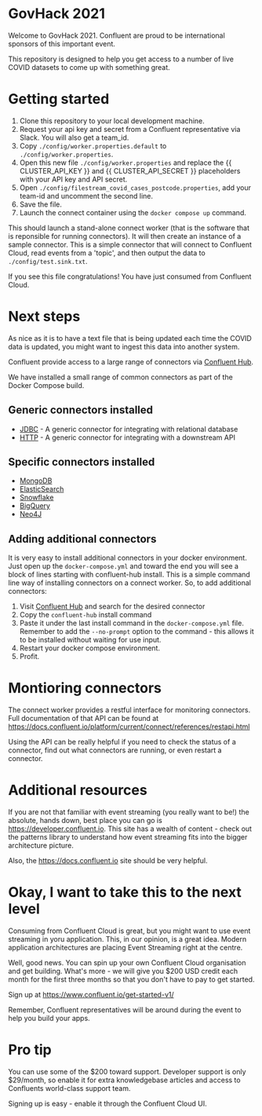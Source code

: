 # GovHack 2021

Welcome to GovHack 2021. Confluent are proud to be international sponsors of this important event.

This repository is designed to help you get access to a number of live COVID datasets to come up with something great.

# Getting started
1. Clone this repository to your local development machine.
2. Request your api key and secret from a Confluent representative via Slack. You will also get a team_id.
3. Copy `./config/worker.properties.default` to `./config/worker.properties`.
4. Open this new file `./config/worker.properties` and replace the {{ CLUSTER_API_KEY }} and {{ CLUSTER_API_SECRET }} placeholders with your API key and API secret.
5. Open `./config/filestream_covid_cases_postcode.properties`, add your team-id and uncomment the second line.
6. Save the file.
7. Launch the connect container using the `docker compose up` command.

This should launch a stand-alone connect worker (that is the software that is reponsible for running connectors). It will then create an instance of a sample connector. This is a simple connector that will connect to Confluent Cloud, read events from a 'topic', and then output the data to `./config/test.sink.txt`.

If you see this file congratulations! You have just consumed from Confluent Cloud.

# Next steps
As nice as it is to have a text file that is being updated each time the COVID data is updated, you might want to ingest this data into another system. 

Confluent provide access to a large range of connectors via [Confluent Hub](https://confuent.io/hub). 

We have installed a small range of common connectors as part of the Docker Compose build. 

## Generic connectors installed 
* [JDBC](https://docs.confluent.io/kafka-connect-jdbc/current) - A generic connector for integrating with relational database
* [HTTP](https://docs.confluent.io/kafka-connect-http/current/overview.html) - A generic connector for integrating with a downstream API

## Specific connectors installed
* [MongoDB](https://github.com/mongodb/mongo-kafka/blob/master/README.md)
* [ElasticSearch](https://docs.confluent.io/kafka-connect-elasticsearch/current/overview.html)
* [Snowflake](https://docs.snowflake.com/en/user-guide/kafka-connector.html)
* [BigQuery](https://docs.confluent.io/kafka-connect-bigquery/current/index.html)
* [Neo4J](https://neo4j.com/labs/kafka/4.0/)

## Adding additional connectors
It is very easy to install additional connectors in your docker environment. Just open up the `docker-compose.yml` and toward the end you will see a block of lines starting with confluent-hub install. This is a simple command line way of installing connectors on a connect worker. So, to add additional connectors:
1. Visit [Confluent Hub](https://confuent.io/hub) and search for the desired connector
2. Copy the `confluent-hub` install command
3. Paste it under the last install command in the `docker-compose.yml` file. Remember to add the `--no-prompt` option to the command - this allows it to be installed without waiting for use input.
4. Restart your docker compose environment.
5. Profit.

# Montioring connectors
The connect worker provides a restful interface for monitoring connectors. Full documentation of that API can be found at https://docs.confluent.io/platform/current/connect/references/restapi.html

Using the API can be really helpful if you need to check the status of a connector, find out what connectors are running, or even restart a connector.

# Additional resources
If you are not that familiar with event streaming (you really want to be!) the absolute, hands down, best place you can go is https://developer.confluent.io. This site has a wealth of content - check out the patterns library to understand how event streaming fits into the bigger architecture picture.

Also, the https://docs.confluent.io site should be very helpful.

# Okay, I want to take this to the next level
Consuming from Confluent Cloud is great, but you might want to use event streaming in yoru application. This, in our opinion, is a great idea. Modern application architectures are placing Event Streaming right at the centre.

Well, good news. You can spin up your own Confluent Cloud organisation and get building. What's more - we will give you $200 USD credit each month for the first three months so that you don't have to pay to get started.

Sign up at https://www.confluent.io/get-started-v1/

Remember, Confluent representatives will be around during the event to help you build your apps.

# Pro tip
You can use some of the $200 toward support. Developer support is only $29/month, so enable it for extra knowledgebase articles and access to Confluents world-class support team. 

Signing up is easy - enable it through the Confluent Cloud UI.
